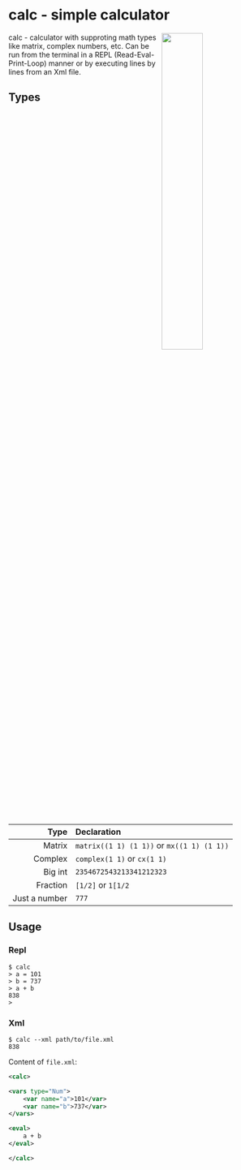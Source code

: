 # calc - simple calculator

<img src="https://i.pinimg.com/originals/bf/d3/af/bfd3af850ecc21ad95495e994a73e80c.jpg" align="right" width="40%">

calc - calculator with supproting math types like matrix, complex
numbers, etc. Can be run from the terminal in a REPL
(Read-Eval-Print-Loop) manner or by executing lines by lines from an
Xml file.

## Types

Type            | Declaration
--:             | :--
Matrix          | `matrix((1 1) (1 1))` or `mx((1 1) (1 1))`
Complex         | `complex(1 1)` or `cx(1 1)`
Big int         | `2354672543213341212323`
Fraction        | `[1/2]` or `1[1/2`
Just a number   | `777`

## Usage

### Repl

```
$ calc
> a = 101
> b = 737
> a + b
838
>
```

### Xml

```
$ calc --xml path/to/file.xml
838
```

Content of `file.xml`:

```xml
<calc>

<vars type="Num">
    <var name="a">101</var>
    <var name="b">737</var>
</vars>

<eval>
    a + b
</eval>

</calc>
```
